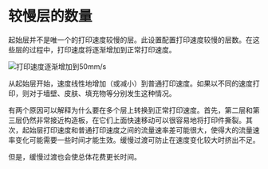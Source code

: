 较慢层的数量
====
起始层并不是唯一个的打印速度较慢的层。此设置配置打印速度较慢的层数。在这些层的过程中，打印速度将逐渐增加到正常打印速度。

![打印速度逐渐增加到50mm/s](../images/speed_slowdown_layers.svg)

从起始层开始，速度线性地增加（或减小）到普通打印速度。如果以不同的速度打印，则对于墙壁、皮肤、填充物等分别发生这种情况。

有两个原因可以解释为什么要在多个层上转换到正常打印速度。首先，第二层和第三层仍然非常接近构造板，在它们上面快速移动可以很容易地将打印件撕裂。其次，起始层打印速度和普通打印速度之间的流量速率差可能很大，使得大的流量速率变化可能需要一些时间才能生效。缓慢过渡可防止在速度变化较大时挤出不足。

但是，缓慢过渡也会使总体花费更长时间。
